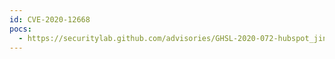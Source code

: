 ```yaml
---
id: CVE-2020-12668
pocs:
  - https://securitylab.github.com/advisories/GHSL-2020-072-hubspot_jinjava
---
```


